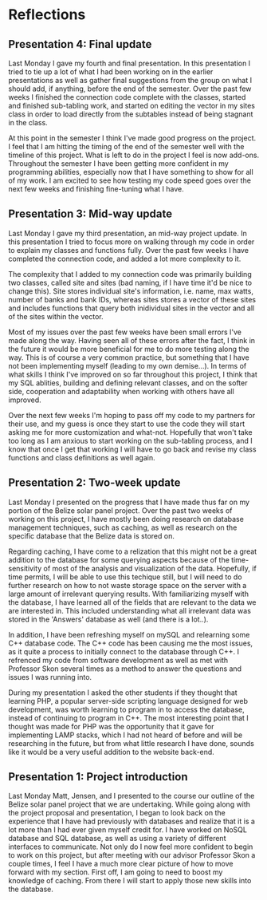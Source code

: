# Reflections 
## Presentation 4: Final update
Last Monday I gave my fourth and final presentation. In this presentation I tried to tie up a lot of what I had been working on in the earlier presentations as well as gather final suggestions from the group on what I should add, if anything, before the end of the semester. Over the past few weeks I finished the connection code complete with the classes, started and finished sub-tabling work, and started on editing the vector in my sites class in order to load directly from the subtables instead of being stagnant in the class. 

At this point in the semester I think I've made good progress on the project. I feel that I am hitting the timing of the end of the semester well with the timeline of this project. What is left to do in the project I feel is now add-ons. Throughout the semester I have been getting more confident in my programming abilities, especially now that I have something to show for all of my work. I am excited to see how testing my code speed goes over the next few weeks and finishing fine-tuning what I have.
## Presentation 3: Mid-way update
Last Monday I gave my third presentation, an mid-way project update. In this presentation I tried to focus more on walking through my code in order to explain my classes and functions fully. Over the past few weeks I have completed the connection code, and added a lot more complexity to it. 

The complexity that I added to my connection code was primarily building two classes, called site and sites (bad naming, if I have time it'd be nice to change this). Site stores individual site's information, i.e. name, max watts, number of banks and bank IDs, whereas sites stores a vector of these sites and includes functions that query both inidividual sites in the vector and all of the sites within the vector. 

Most of my issues over the past few weeks have been small errors I've made along the way. Having seen all of these errors after the fact, I think in the future it would be more beneficial for me to do more testing along the way. This is of course a very common practice, but something that I have not been implementing myself (leading to my own demise...). In terms of what skills I think I've improved on so far throughout this project, I think that my SQL ablities, building and defining relevant classes, and on the softer side, cooperation and adaptability when working with others have all improved.

Over the next few weeks I'm hoping to pass off my code to my partners for their use, and my guess is once they start to use the code they will start asking me for more customization and what-not. Hopefully that won't take too long as I am anxious to start working on the sub-tabling process, and I know that once I get that working I will have to go back and revise my class functions and class definitions as well again.
## Presentation 2: Two-week update
Last Monday I presented on the progress that I have made thus far on my portion of the Belize solar panel project. Over the past two weeks of working on this project, I have mostly been doing research on database management techniques, such as caching, as well as research on the specific database that the Belize data is stored on.

Regarding caching, I have come to a relization that this might not be a great addition to the database for some querying aspects because of the time-sensitivity of most of the analysis and visualization of the data. Hopefully, if time permits, I will be able to use this techique still, but I will need to do further research on how to not waste storage space on the server with a large amount of irrelevant querying results. With familiarizing myself with the database, I have learned all of the fields that are relevant to the data we are interested in. This included understanding what all irrelevant data was stored in the 'Answers' database as well (and there is a lot..).

In addition, I have been refreshing myself on mySQL and relearning some C++ database code. The C++ code has been causing me the most issues, as it quite a process to initially connect to the database through C++. I refrenced my code from software development as well as met with Professor Skon several times as a method to answer the questions and issues I was running into.

During my presentation I asked the other students if they thought that learning PHP, a popular server-side scripting language designed for web development, was worth learning to program in to access the database, instead of continuing to program in C++. The most interesting point that I thought was made for PHP was the opportunity that it gave for implementing LAMP stacks, which I had not heard of before and will be researching in the future, but from what little research I have done, sounds like it would be a very useful addition to the website back-end.

## Presentation 1: Project introduction
Last Monday Matt, Jensen, and I presented to the course our outline of the Belize solar panel project that we are undertaking. While going along with the project proposal and presentation, 
I began to look back on the experience that I have had previously with databases and realize that it is a lot more than I had ever given myself credit for. I have worked on NoSQL database 
and SQL database, as well as using a variety of different interfaces to communicate. Not only do I now feel more confident to begin to work on this project, but after meeting with our advisor
Professor Skon a couple times, I feel I have a much more clear picture of how to move forward with my section. First off, I am going to need to boost my knowledge of caching. From there I 
will start to apply those new skills into the database.

